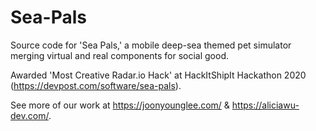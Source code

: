 # Sea-Pals
Source code for 'Sea Pals,' a mobile deep-sea themed pet simulator merging virtual and real components for social good.                                  

Awarded 'Most Creative Radar.io Hack' at HackItShipIt Hackathon 2020 (https://devpost.com/software/sea-pals).

See more of our work at https://joonyounglee.com/ & https://aliciawu-dev.com/.
